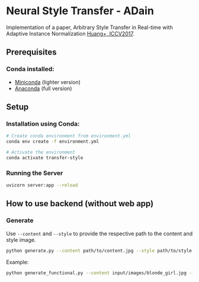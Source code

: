 # Neural Style Transfer - ADain

Implementation of a paper, Arbitrary Style Transfer in Real-time with Adaptive Instance Normalization [Huang+, ICCV2017](https://arxiv.org/abs/1703.06868).

## Prerequisites

### Conda installed:
   - [Miniconda](https://docs.conda.io/en/latest/miniconda.html) (lighter version)
   - [Anaconda](https://www.anaconda.com/download) (full version)

## Setup

### Installation using Conda:
```bash
# Create conda environment from environment.yml
conda env create -f environment.yml

# Activate the environment
conda activate transfer-style
```

### Running the Server
```bash
uvicorn server:app --reload
```

## How to use backend (without web app)

### Generate

Use `--content` and `--style` to provide the respective path to the content and style image.
```bash
python generate.py --content path/to/content.jpg --style path/to/style.jpg
```
Example: 
```bash
python generate_functional.py --content input/images/blonde_girl.jpg --style input/styles/woman_in_peasant_dress_cropped.jpg
```
